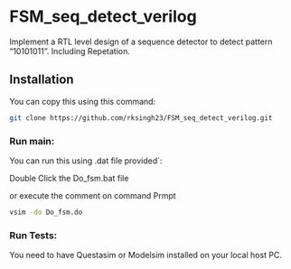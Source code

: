 # FSM_seq_detect_verilog
 Implement a RTL level design of a sequence detector to detect pattern “10101011”. Including Repetation.  

## Installation

You can copy this using this command:

```bash
git clone https://github.com/rksingh23/FSM_seq_detect_verilog.git
```

### Run main:

You can run this using .dat file provided`:

Double Click the Do_fsm.bat file 

or execute the comment on command Prmpt
```.bat
vsim -do Do_fsm.do
```

### Run Tests:
You need to have Questasim or Modelsim installed on your local host PC.